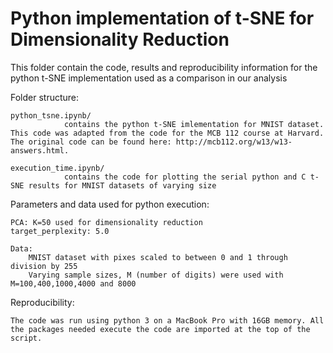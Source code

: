 # Python implementation of t-SNE for Dimensionality Reduction 

This folder contain the code, results and reproducibility information for the python t-SNE implementation used as a comparison in our analysis

Folder structure:

	python_tsne.ipynb/
				contains the python t-SNE imlementation for MNIST dataset. This code was adapted from the code for the MCB 112 course at Harvard. The original code can be found here: http://mcb112.org/w13/w13-answers.html.

	execution_time.ipynb/ 
				contains the code for plotting the serial python and C t-SNE results for MNIST datasets of varying size

Parameters and data used for python execution:

	PCA: K=50 used for dimensionality reduction
	target_perplexity: 5.0

	Data: 
		MNIST dataset with pixes scaled to between 0 and 1 through division by 255
		Varying sample sizes, M (number of digits) were used with M=100,400,1000,4000 and 8000


Reproducibility:

	The code was run using python 3 on a MacBook Pro with 16GB memory. All the packages needed execute the code are imported at the top of the script.
